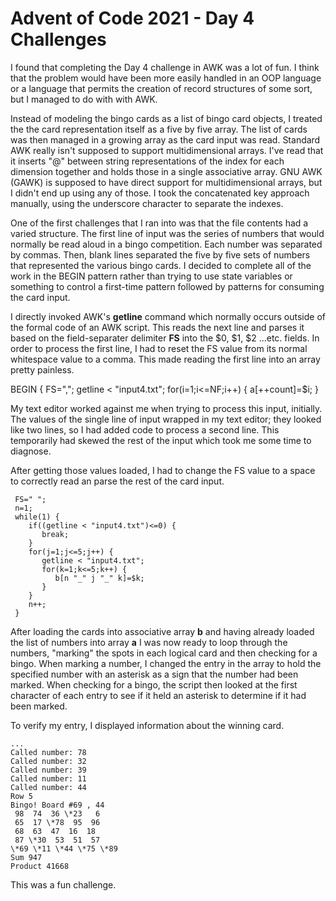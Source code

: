 # Advent of Code 2021 - Day 4 Challenges

I found that completing the Day 4 challenge in AWK was a lot of fun.  I think that the problem would have been more easily handled in an OOP language or a language that permits the creation of record structures of some sort, but I managed to do with with AWK.

Instead of modeling the bingo cards as a list of bingo card objects, I treated the the card representation itself as a five by five array.  The list of cards was then managed in a growing array as the card input was read.  Standard AWK really isn't supposed to support multidimensional arrays.  I've read that it inserts "@" between string representations of the index for each dimension together and holds those in a single associative array.  GNU AWK (GAWK) is supposed to have direct support for multidimensional arrays, but I didn't end up using any of those.  I took the concatenated key approach manually, using the underscore character to separate the indexes.

One of the first challenges that I ran into was that the file contents had a varied structure. The first line of input was the series of numbers that would normally be read aloud in a bingo competition.  Each number was separated by commas.  Then, blank lines separated the five by five sets of numbers that represented the various bingo cards. I decided to complete all of the work in the BEGIN pattern rather than trying to use state variables or something to control a first-time pattern followed by patterns for consuming the card input.

I directly invoked AWK's **getline** command which normally occurs outside of the formal code of an AWK script. This reads the next line and parses it based on the field-separater delimiter **FS** into the $0, $1, $2 ...etc. fields.  In order to process the first line, I had to reset the FS value from its normal whitespace value to a comma.  This made reading the first line into an array pretty painless.

  BEGIN {
     FS=",";
     getline < "input4.txt";
     for(i=1;i<=NF;i++) {
        a[++count]=$i;
     }

My text editor worked against me when trying to process this input, initially.  The values of the single line of input wrapped in my text editor; they looked like two lines, so I had added code to process a second line.  This temporarily had skewed the rest of the input which took me some time to diagnose.

After getting those values loaded, I had to change the FS value to a space to correctly read an parse the rest of the card input.

     FS=" ";
     n=1;
     while(1) {
        if((getline < "input4.txt")<=0) {
           break;
        }
        for(j=1;j<=5;j++) {
           getline < "input4.txt";
           for(k=1;k<=5;k++) {
              b[n "_" j "_" k]=$k;
           }
        }
        n++;
     }

After loading the cards into associative array **b** and having already loaded the list of numbers into array **a** I was now ready to loop through the numbers, "marking" the spots in each logical card and then checking for a bingo.  When marking a number, I changed the entry in the array to hold the specified number with an asterisk as a sign that the number had been marked.  When checking for a bingo, the script then looked at the first character of each entry to see if it held an asterisk to determine if it had been marked.

To verify my entry, I displayed information about the winning card.

    ...
    Called number: 78
    Called number: 32
    Called number: 39
    Called number: 11
    Called number: 44
    Row 5
    Bingo! Board #69 , 44
     98  74  36 \*23   6
     65  17 \*78  95  96
     68  63  47  16  18
     87 \*30  53  51  57
    \*69 \*11 \*44 \*75 \*89
    Sum 947
    Product 41668

This was a fun challenge.
